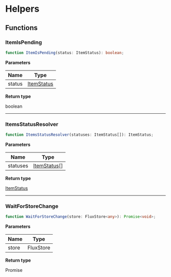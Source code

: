 # Helpers

## Functions

### ItemIsPending

```typescript
function ItemIsPending(status: ItemStatus): boolean;
```

**Parameters**

| Name   | Type                            |
| ------ | ------------------------------- |
| status | [ItemStatus][EnumDeclaration-0] |

**Return type**

boolean

----------

### ItemsStatusResolver

```typescript
function ItemsStatusResolver(statuses: ItemStatus[]): ItemStatus;
```

**Parameters**

| Name     | Type                              |
| -------- | --------------------------------- |
| statuses | [ItemStatus][EnumDeclaration-0][] |

**Return type**

[ItemStatus][EnumDeclaration-0]

----------

### WaitForStoreChange

```typescript
function WaitForStoreChange(store: FluxStore<any>): Promise<void>;
```

**Parameters**

| Name  | Type           |
| ----- | -------------- |
| store | FluxStore<any> |

**Return type**

Promise<void>

[NamespaceImport-3]: helpers.md#helpers
[FunctionDeclaration-0]: helpers.md#itemispending
[EnumDeclaration-0]: abstractions.md#itemstatus
[FunctionDeclaration-1]: helpers.md#itemsstatusresolver
[EnumDeclaration-0]: abstractions.md#itemstatus
[EnumDeclaration-0]: abstractions.md#itemstatus
[FunctionDeclaration-2]: helpers.md#waitforstorechange